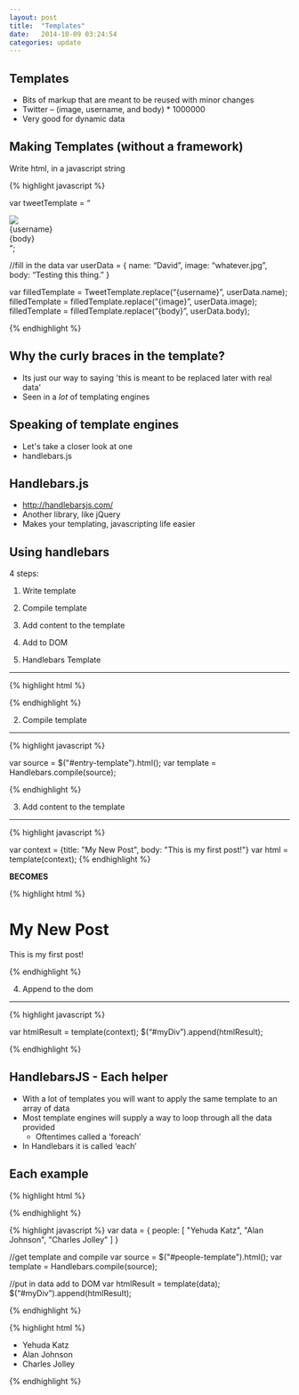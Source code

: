 ```yaml
---
layout: post
title:  "Templates"
date:   2014-10-09 03:24:54
categories: update
---
```



Templates
--------------

- Bits of markup that are meant to be reused with minor changes
- Twitter – (image, username, and body) * 1000000
- Very good for dynamic data

Making Templates (without a framework)
--------------

Write html, in a javascript string

{% highlight javascript %}

var tweetTemplate = “
<div>
	<div><img src=‘{image}’ /></div>
	<div>{username}</div>
	<div>{body}</div>
</div>
“;

//fill in the data
var userData = {
 name: “David”,
 image: “whatever.jpg”,
 body: “Testing this thing.”
}

var filledTemplate = TweetTemplate.replace(“{username}”, userData.name);
filledTemplate = filledTemplate.replace(“{image}”, userData.image);
filledTemplate = filledTemplate.replace(“{body}”, userData.body);

{% endhighlight %}


Why the curly braces in the template?
-------------------------------

- Its just our way to saying 'this is meant to be replaced later with real data'
- Seen in a _lot_ of templating engines

Speaking of template engines
--------------------------------

- Let's take a closer look at one
- handlebars.js


Handlebars.js
---------------------------------

- http://handlebarsjs.com/
- Another library, like jQuery
- Makes your templating, javascripting life easier

Using handlebars
----------------------------------

4 steps:

1. Write template
2. Compile template
3. Add content to the template
4. Add to DOM

1. Handlebars Template
--------------------------------

{% highlight html %}

<script id="entry-template" type="text/x-handlebars-template">
<div class="entry">
  <h1>{{ "{{   title " }}}}</h1>
  <div class="body">
    {{ "{{   body " }}}}
  </div>
</div>
</script>

{% endhighlight %}

2. Compile template
----------------------------------

{% highlight javascript %}

var source   = $("#entry-template").html();
var template = Handlebars.compile(source);

{% endhighlight %}

3. Add content to the template
-----------------------------------


{% highlight javascript %}

var context = {title: "My New Post", body: "This is my first post!"}
var html    = template(context);
{% endhighlight %}

**BECOMES**

{% highlight html %}

<div class="entry">
  <h1>My New Post</h1>
  <div class="body">
    This is my first post!
  </div>
</div>

{% endhighlight %}


4. Append to the dom
--------------------------------

{% highlight javascript %}

var htmlResult  = template(context);
$(“#myDiv”).append(htmlResult);

{% endhighlight %}

HandlebarsJS - Each helper
------------------------------------

- With a lot of templates you will want to apply the same template to an array of data
- Most template engines will supply a way to loop through all the data provided
	- Oftentimes called a ‘foreach’
- In Handlebars it is called ‘each’

Each example
--------------------------------------

{% highlight html %}
<script id="people-template" type="text/x-handlebars-template">
	<ul class="people_list">
		 {{ "{{  #each people" }}}}
			 <li>{{ "{{  this" }}}}</li> 
		{{ "{{  /each" }}}} 
	</ul> 
</script>
{% endhighlight %}

{% highlight javascript %}
var data = { 
	people: [ 
		"Yehuda Katz", 
		"Alan Johnson", 
		"Charles Jolley" 
		]
 } 


//get template and compile
var source   = $("#people-template").html();
var template = Handlebars.compile(source);

//put in data add to DOM
var htmlResult  = template(data);
$(“#myDiv”).append(htmlResult);

{% endhighlight %}

{% highlight html %}
<ul class="people_list"> 
	<li>Yehuda Katz</li> 
	<li>Alan Johnson</li> 
	<li>Charles Jolley</li>
 </ul> 
{% endhighlight %}

